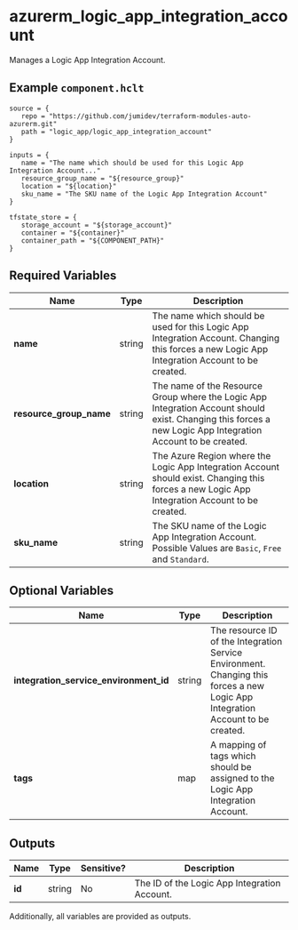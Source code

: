 # azurerm_logic_app_integration_account

Manages a Logic App Integration Account.

## Example `component.hclt`

```hcl
source = {
   repo = "https://github.com/jumidev/terraform-modules-auto-azurerm.git"   
   path = "logic_app/logic_app_integration_account"   
}

inputs = {
   name = "The name which should be used for this Logic App Integration Account..."   
   resource_group_name = "${resource_group}"   
   location = "${location}"   
   sku_name = "The SKU name of the Logic App Integration Account"   
}

tfstate_store = {
   storage_account = "${storage_account}"   
   container = "${container}"   
   container_path = "${COMPONENT_PATH}"   
}

```

## Required Variables

| Name | Type |  Description |
| ---- | --------- |  ----------- |
| **name** | string |  The name which should be used for this Logic App Integration Account. Changing this forces a new Logic App Integration Account to be created. | 
| **resource_group_name** | string |  The name of the Resource Group where the Logic App Integration Account should exist. Changing this forces a new Logic App Integration Account to be created. | 
| **location** | string |  The Azure Region where the Logic App Integration Account should exist. Changing this forces a new Logic App Integration Account to be created. | 
| **sku_name** | string |  The SKU name of the Logic App Integration Account. Possible Values are `Basic`, `Free` and `Standard`. | 

## Optional Variables

| Name | Type |  Description |
| ---- | --------- |  ----------- |
| **integration_service_environment_id** | string |  The resource ID of the Integration Service Environment. Changing this forces a new Logic App Integration Account to be created. | 
| **tags** | map |  A mapping of tags which should be assigned to the Logic App Integration Account. | 



## Outputs

| Name | Type | Sensitive? | Description |
| ---- | ---- | --------- | --------- |
| **id** | string | No  | The ID of the Logic App Integration Account. | 

Additionally, all variables are provided as outputs.
